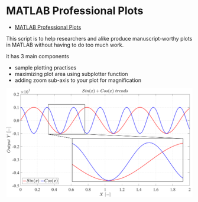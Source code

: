 # MATLAB Professional Plots

- [MATLAB Professional Plots](#matlab-professional-plots)


This script is to help researchers and alike produce manuscript-worthy plots in MATLAB without having to do too much work.

it has 3 main components
- sample plotting practises
- maximizing plot area using subplotter function
- adding zoom sub-axis to your plot for magnification

![Single plot image][def]



[def]: plot_single.png